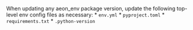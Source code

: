When updating any aeon_env package version, update the following top-level env config files as necessary:
    * `env.yml`
    * `pyproject.toml`
    * `requirements.txt`
    * `.python-version`